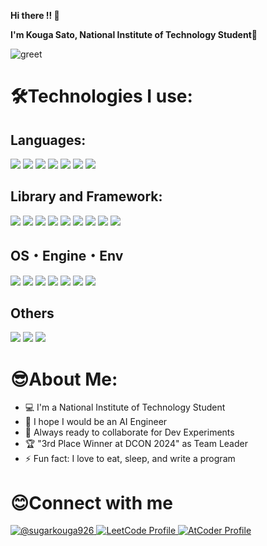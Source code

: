 **Hi there !! 👋**

**I'm Kouga Sato, National Institute of Technology Student💪**

![greet](https://github.com/user-attachments/assets/21094cb7-a04b-45ec-b9b8-b555b6c98d18)

# 🛠️Technologies I use:
## Languages:
<img src="https://img.shields.io/badge/-HTML5-333.svg?logo=html5&style=flat"></img>
<img src="https://img.shields.io/badge/-CSS3-1572B6.svg?logo=css3&style=flat"></img>
<img src="https://img.shields.io/badge/Javascript-276DC3.svg?logo=javascript&style=flat"></img>
<img src="https://img.shields.io/badge/-Python-F9DC3E.svg?logo=python&style=flat"></img>
<img src="https://img.shields.io/badge/-C-00599C.svg?logo=c&style=flat"></img>
<img src="https://img.shields.io/badge/-C++-blue?logo=cplusplus&style=flat"></img>
<img src="https://img.shields.io/badge/C%23-blueviolet&style=flat"></img>

## Library and Framework:
<img src="https://img.shields.io/badge/-React-555.svg?logo=react&style=flat"></img>
<img src="https://img.shields.io/badge/node.js-339933?style=for-the-badge&logo=Node.js&style=flat&logoColor=white"></img>
<img src="https://img.shields.io/badge/TensorFlow-FF3F06?style=for-the-badge&logo=tensorflow&&style=flat&logoColor=white"></img>
<img src="https://img.shields.io/badge/tensorflow-keras-orange&style=flat"></img>
<img src="https://img.shields.io/badge/-pandas-%23150458.svg?logo=pandas&style=flat"></img>
<img src="https://img.shields.io/badge/Numpy-777BB4?style=for-the-badge&logo=numpy&style=flatlogoColor=white"></img>
<img src="https://img.shields.io/badge/-Matplotlib-000000?style=flat&logo=python"></img>
<img src="https://img.shields.io/badge/sqlite-%2307405e.svg?logo=sqlite&style=flat"></img>
<img src="https://img.shields.io/badge/-MySQL-000000.svg?logo=mysql&style=flat"></img>

## OS・Engine・Env
<img src="https://img.shields.io/badge/-Linux-6C6694.svg?logo=linux&style=flat"></img>
<img src="https://img.shields.io/badge/-Ubuntu-6F52B5.svg?logo=ubuntu&style=flat"></img>
<img src="https://img.shields.io/badge/-Windows-0078D6.svg?logo=windows&style=flat"></img>
<img src="https://img.shields.io/badge/-Raspberry%20Pi-C51A4A.svg?logo=raspberry-pi&style=flat"></img>
<img src="https://img.shields.io/badge/Arduino-00878F?logo=arduino&logoColor=fff&style=flat"></img>
<img src="https://img.shields.io/badge/-Unity-%23444444?logo=Unity&style=flat"></img>
<img src="https://img.shields.io/badge/-Docker-EEE.svg?logo=docker&style=flat"></img>

## Others
<img src="https://img.shields.io/badge/git%20-%23F05033.svg?&style=flat&logo=git&logoColor=white"/></img>
<img src="https://img.shields.io/badge/-Github-181717.svg?logo=github&style=flat"></img>
<img src="https://img.shields.io/badge/-Gitlab-E24329.svg?logo=gitlab&style=flat&logoColor=white"></img>

# 😎About Me:
- 💻 I'm a National Institute of Technology Student
- 💪 I hope I would be an AI Engineer
- 🚀 Always ready to collaborate for Dev Experiments
- 🏆 "3rd Place Winner at DCON 2024" as Team Leader
- ⚡ Fun fact: I love to eat, sleep, and write a program

# 😊Connect with me

<a href="https://x.com/sugarkouga926">
<img src="https://img.shields.io/twitter/url?label=@sugarkouga926&style=social&url=https%3A%2F%2Ftwitter.com" alt="@sugarkouga926"></img>
</a>
<a href="https://leetcode.com/u/Kouga926/">
<img src="https://img.shields.io/badge/LeetCode-000000?style=flat&logo=LeetCode&logoColor=" alt="LeetCode Profile"></img>
</a>
<a href="https://atcoder.jp/users/SKouga?contestType=algo">
<img src="https://img.shields.io/badge/AtCoder-SKouga-red?style=flat" alt="AtCoder Profile" />
</a>




